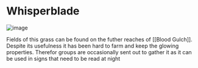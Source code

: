 # Whisperblade
![image](https://media.discordapp.net/attachments/158304630076342273/1213348546409930773/file-UJJOwzvmJHzNsYXiF0dQrW6E.png?ex=65f525e4&is=65e2b0e4&hm=bbacae963d668da6c49a04e30597bb9ae61a8298cdc199d4e2059717ca018650&=&format=webp&quality=lossless&width=1365&height=1365)

Fields of this grass can be found on the futher reaches of [[Blood Gulch]]. Despite its usefulness it has been hard to farm and keep the glowing properties. Therefor groups are occasionally sent out to gather it as it can be used in signs that need to be read at night